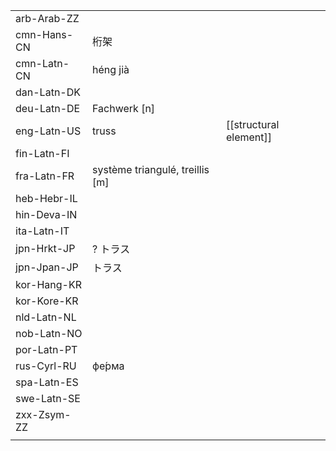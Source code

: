 | | | |
|-|-|-|
| arb-Arab-ZZ |  |  |
| cmn-Hans-CN | 桁架 |  |
| cmn-Latn-CN | héng jià |  |
| dan-Latn-DK |  |  |
| deu-Latn-DE | Fachwerk [n] |  |
| eng-Latn-US | truss | [[structural element]] |
| fin-Latn-FI |  |  |
| fra-Latn-FR | système triangulé, treillis [m] |  |
| heb-Hebr-IL |  |  |
| hin-Deva-IN |  |  |
| ita-Latn-IT |  |  |
| jpn-Hrkt-JP | ? トラス |  |
| jpn-Jpan-JP | トラス |  |
| kor-Hang-KR |  |  |
| kor-Kore-KR |  |  |
| nld-Latn-NL |  |  |
| nob-Latn-NO |  |  |
| por-Latn-PT |  |  |
| rus-Cyrl-RU | фе́рма |  |
| spa-Latn-ES |  |  |
| swe-Latn-SE |  |  |
| zxx-Zsym-ZZ |  |  |
|  |  |  |
